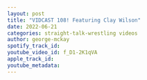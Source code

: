 ```yaml
---
layout: post
title: "VIDCAST 108! Featuring Clay Wilson"
date: 2022-06-21
categories: straight-talk-wrestling videos
author: george-mckay
spotify_track_id: 
youtube_video_id: f_D1-2K1qVA
apple_track_id: 
youtube_metadata: 
---
```


